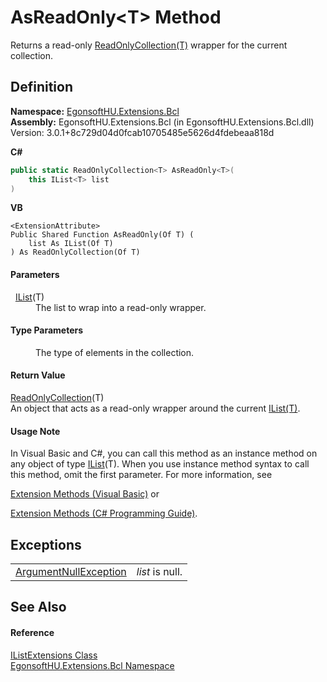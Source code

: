 # AsReadOnly&lt;T&gt; Method


Returns a read-only <a href="https://learn.microsoft.com/dotnet/api/system.collections.objectmodel.readonlycollection-1" target="_blank" rel="noopener noreferrer">ReadOnlyCollection(T)</a> wrapper for the current collection.



## Definition
**Namespace:** <a href="N_EgonsoftHU_Extensions_Bcl.md">EgonsoftHU.Extensions.Bcl</a>  
**Assembly:** EgonsoftHU.Extensions.Bcl (in EgonsoftHU.Extensions.Bcl.dll) Version: 3.0.1+8c729d04d0fcab10705485e5626d4fdebeaa818d

**C#**
``` C#
public static ReadOnlyCollection<T> AsReadOnly<T>(
	this IList<T> list
)

```
**VB**
``` VB
<ExtensionAttribute>
Public Shared Function AsReadOnly(Of T) ( 
	list As IList(Of T)
) As ReadOnlyCollection(Of T)
```



#### Parameters
<dl><dt>  <a href="https://learn.microsoft.com/dotnet/api/system.collections.generic.ilist-1" target="_blank" rel="noopener noreferrer">IList</a>(T)</dt><dd>The list to wrap into a read-only wrapper.</dd></dl>

#### Type Parameters
<dl><dt /><dd>The type of elements in the collection.</dd></dl>

#### Return Value
<a href="https://learn.microsoft.com/dotnet/api/system.collections.objectmodel.readonlycollection-1" target="_blank" rel="noopener noreferrer">ReadOnlyCollection</a>(T)  
An object that acts as a read-only wrapper around the current <a href="https://learn.microsoft.com/dotnet/api/system.collections.generic.ilist-1" target="_blank" rel="noopener noreferrer">IList(T)</a>.

#### Usage Note
In Visual Basic and C#, you can call this method as an instance method on any object of type <a href="https://learn.microsoft.com/dotnet/api/system.collections.generic.ilist-1" target="_blank" rel="noopener noreferrer">IList</a>(T). When you use instance method syntax to call this method, omit the first parameter. For more information, see <a href="https://docs.microsoft.com/dotnet/visual-basic/programming-guide/language-features/procedures/extension-methods" target="_blank" rel="noopener noreferrer">

Extension Methods (Visual Basic)</a> or <a href="https://docs.microsoft.com/dotnet/csharp/programming-guide/classes-and-structs/extension-methods" target="_blank" rel="noopener noreferrer">

Extension Methods (C# Programming Guide)</a>.

## Exceptions
<table>
<tr>
<td><a href="https://learn.microsoft.com/dotnet/api/system.argumentnullexception" target="_blank" rel="noopener noreferrer">ArgumentNullException</a></td>
<td><em>list</em> is null.</td></tr>
</table>

## See Also


#### Reference
<a href="T_EgonsoftHU_Extensions_Bcl_IListExtensions.md">IListExtensions Class</a>  
<a href="N_EgonsoftHU_Extensions_Bcl.md">EgonsoftHU.Extensions.Bcl Namespace</a>  
